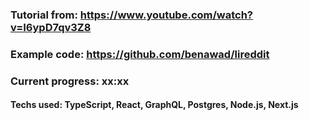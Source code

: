 ### Tutorial from: https://www.youtube.com/watch?v=I6ypD7qv3Z8

### Example code: https://github.com/benawad/lireddit

### Current progress: xx:xx

#### Techs used: TypeScript, React, GraphQL, Postgres, Node.js, Next.js
